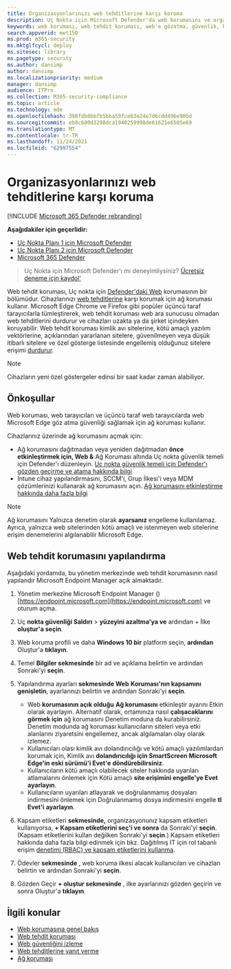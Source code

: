 ```yaml
---
title: Organizasyonlarınızı web tehditlerine karşı koruma
description: Uç Nokta için Microsoft Defender'da web korumasını ve organizasyonlarınızı nasıl koruy koruyacı olduğunu öğrenin.
keywords: web koruması, web tehdit koruması, web'e gözatma, güvenlik, kimlik avı, kötü amaçlı yazılım, açıkları kullanma, web siteleri, ağ koruması, Edge, Internet Explorer, Chrome, Firefox, web tarayıcısı
search.appverid: met150
ms.prod: m365-security
ms.mktglfcycl: deploy
ms.sitesec: library
ms.pagetype: security
ms.author: dansimp
author: dansimp
ms.localizationpriority: medium
manager: dansimp
audience: ITPro
ms.collection: M365-security-compliance
ms.topic: article
ms.technology: mde
ms.openlocfilehash: 398fdb8bbfb5bba59fce83e24e7d6cdd496e90bd
ms.sourcegitcommit: eb8c600d3298dca1940259998de61621e6505e69
ms.translationtype: MT
ms.contentlocale: tr-TR
ms.lasthandoff: 11/24/2021
ms.locfileid: "62997554"
---
```

# <a name="protect-your-organization-against-web-threats"></a>Organizasyonlarınızı web tehditlerine karşı koruma

[!INCLUDE [Microsoft 365 Defender rebranding](../../includes/microsoft-defender.md)]

**Aşağıdakiler için geçerlidir:**
- [Uç Nokta Planı 1 için Microsoft Defender](https://go.microsoft.com/fwlink/p/?linkid=2154037)
- [Uç Nokta Planı 2 için Microsoft Defender](https://go.microsoft.com/fwlink/p/?linkid=2154037)
- [Microsoft 365 Defender](https://go.microsoft.com/fwlink/?linkid=2118804)

> Uç Nokta için Microsoft Defender'ı mı deneyimliysiniz? [Ücretsiz deneme için kaydol'](https://signup.microsoft.com/create-account/signup?products=7f379fee-c4f9-4278-b0a1-e4c8c2fcdf7e&ru=https://aka.ms/MDEp2OpenTrial?ocid=docs-wdatp-main-abovefoldlink&rtc=1)

Web tehdit koruması, Uç nokta için [Defender'daki Web](web-protection-overview.md) korumasının bir bölümüdur. Cihazlarınızı [web tehditlerine](network-protection.md) karşı korumak için ağ koruması kullanır. Microsoft Edge Chrome ve Firefox gibi popüler üçüncü taraf tarayıcılarla tümleştirerek, web tehdit koruması web ara sunucusu olmadan web tehditlerini durdurur ve cihazları uzakta ya da şirket içindeyken koruyabilir. Web tehdit koruması kimlik avı sitelerine, kötü amaçlı yazılım vektörlerine, açıklarından yararlanan sitelere, güvenilmeyen veya düşük itibarlı sitelere ve özel gösterge listesinde engellemiş olduğunuz sitelere erişimi [durdurur](manage-indicators.md).

> [!NOTE]
> Cihazların yeni özel göstergeler edinsi bir saat kadar zaman alabiliyor.

## <a name="prerequisites"></a>Önkoşullar

Web koruması, web tarayıcıları ve üçüncü taraf web tarayıcılarda web Microsoft Edge göz atma güvenliği sağlamak için ağ koruması kullanır.

Cihazlarınız üzerinde ağ korumasını açmak için:

- Ağ korumasını dağıtmadan veya yeniden dağıtmadan **önce etkinleştirmek için, Web &** Ağ Koruması altında Uç nokta güvenlik temeli için Defender'ı düzenleyin. [Uç nokta güvenlik temeli için Defender'ı gözden geçirme ve atama hakkında bilgi](configure-machines-security-baseline.md#review-and-assign-the-microsoft-defender-for-endpoint-security-baseline)
- Intune cihaz yapılandırmasını, SCCM'i, Grup İlkesi'i veya MDM çözümlerinizi kullanarak ağ korumasını açın. [Ağ korumasını etkinleştirme hakkında daha fazla bilgi](enable-network-protection.md)

> [!NOTE]
> Ağ korumasını Yalnızca denetim olarak **ayarsanız** engelleme kullanılamaz. Ayrıca, yalnızca web sitelerinden kötü amaçlı ve istenmeyen web sitelerine erişim denemelerini algılanabilir Microsoft Edge.

## <a name="configure-web-threat-protection"></a>Web tehdit korumasını yapılandırma

Aşağıdaki yordamda, bu yönetim merkezinde web tehdit korumasının nasıl yapılandır Microsoft Endpoint Manager açık almaktadır.

1. Yönetim merkezine Microsoft Endpoint Manager ()[https://endpoint.microsoft.com](https://endpoint.microsoft.com) ve oturum açma.
 
2. Uç **nokta güvenliği Saldırı** \> **yüzeyini azaltma'ya ve** ardından + İlke **oluştur'a seçin**.

3. Web koruma profili ve daha **Windows 10 bir** platform seçin, **ardından** Oluştur'a **tıklayın**. 

4. Temel **Bilgiler sekmesinde** bir ad ve açıklama belirtin ve ardından Sonraki'yi **seçin**.

5. Yapılandırma ayarları **sekmesinde Web** **Koruması'nın kapsamını genişletin**, ayarlarınızı belirtin ve ardından Sonraki'yi **seçin**.

   - Web **korumasının açık olduğu** **Ağ korumasını** etkinleştir ayarını Etkin olarak ayarlayın. Alternatif olarak, ortamınıza nasıl **çalışacaklarını görmek için** ağ korumasını Denetim moduna da kurabilirsiniz. Denetim modunda ağ koruması kullanıcıların siteleri veya etki alanlarını ziyaretsini engellemez, ancak algılamaları olay olarak izlemez. 
   - Kullanıcıları olası kimlik avı dolandırıcılığı ve kötü amaçlı yazılımlardan korumak için, Kimlik avı **dolandırıcılığı için SmartScreen Microsoft Edge'in eski sürümü'i Evet'e** **döndürebilirsiniz**.
   - Kullanıcıların kötü amaçlı olabilecek siteler hakkında uyarıları atlamalarını önlemek için Kötü amaçlı **site erişimini engelle'ye Evet** **ayarlayın**.
   - Kullanıcıların uyarıları atlayarak ve doğrulanmamış dosyaları indirmesini önlemek için Doğrulanmamış dosya indirmesini engelle **tl Evet'i** **ayarlayın**. 

6. Kapsam etiketleri **sekmesinde,** organizasyonunız kapsam etiketleri kullanıyorsa, **+ Kapsam etiketlerini seç'i ve sonra** da Sonraki'yi **seçin**. (Kapsam etiketlerini kullan değilken Sonraki'yi **seçin**.) Kapsam etiketleri hakkında daha fazla bilgi edinmek için bkz. Dağıtılmış IT için rol tabanlı erişim [denetimi (RBAC) ve kapsam etiketlerini kullanma](/mem/intune/fundamentals/scope-tags).

7. Ödevler **sekmesinde** , web koruma ilkesi alacak kullanıcıları ve cihazları belirtin ve ardından Sonraki'yi **seçin**.

8. Gözden Geçir **+ oluştur sekmesinde** , ilke ayarlarınızı gözden geçirin ve sonra Oluştur'a **tıklayın**.

## <a name="related-topics"></a>İlgili konular

- [Web korumasına genel bakış](web-protection-overview.md)
- [Web tehdit koruması](web-threat-protection.md)
- [Web güvenliğini izleme](web-protection-monitoring.md)
- [Web tehditlerine yanıt verme](web-protection-response.md)
- [Ağ koruması](network-protection.md)
